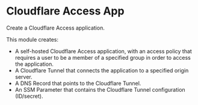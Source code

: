# Cloudflare Access App

Create a Cloudflare Access application.

This module creates:

- A self-hosted Cloudflare Access application, with an access policy that requires a user to be a member of a specified group in order to access the application.
- A Cloudflare Tunnel that connects the application to a specified origin server.
- A DNS Record that points to the Cloudflare Tunnel.
- An SSM Parameter that contains the Cloudflare Tunnel configuration (ID/secret).
